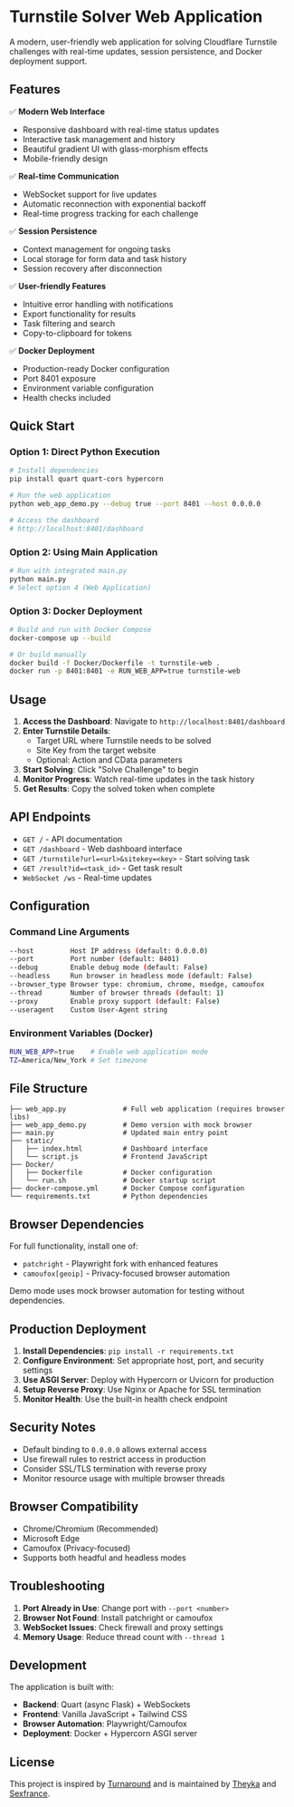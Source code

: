 # Turnstile Solver Web Application

A modern, user-friendly web application for solving Cloudflare Turnstile challenges with real-time updates, session persistence, and Docker deployment support.

## Features

✅ **Modern Web Interface**
- Responsive dashboard with real-time status updates
- Interactive task management and history
- Beautiful gradient UI with glass-morphism effects
- Mobile-friendly design

✅ **Real-time Communication**
- WebSocket support for live updates
- Automatic reconnection with exponential backoff
- Real-time progress tracking for each challenge

✅ **Session Persistence**
- Context management for ongoing tasks
- Local storage for form data and task history
- Session recovery after disconnection

✅ **User-friendly Features**
- Intuitive error handling with notifications
- Export functionality for results
- Task filtering and search
- Copy-to-clipboard for tokens

✅ **Docker Deployment**
- Production-ready Docker configuration
- Port 8401 exposure
- Environment variable configuration
- Health checks included

## Quick Start

### Option 1: Direct Python Execution
```bash
# Install dependencies
pip install quart quart-cors hypercorn

# Run the web application
python web_app_demo.py --debug true --port 8401 --host 0.0.0.0

# Access the dashboard
# http://localhost:8401/dashboard
```

### Option 2: Using Main Application
```bash
# Run with integrated main.py
python main.py
# Select option 4 (Web Application)
```

### Option 3: Docker Deployment
```bash
# Build and run with Docker Compose
docker-compose up --build

# Or build manually
docker build -f Docker/Dockerfile -t turnstile-web .
docker run -p 8401:8401 -e RUN_WEB_APP=true turnstile-web
```

## Usage

1. **Access the Dashboard**: Navigate to `http://localhost:8401/dashboard`
2. **Enter Turnstile Details**: 
   - Target URL where Turnstile needs to be solved
   - Site Key from the target website
   - Optional: Action and CData parameters
3. **Start Solving**: Click "Solve Challenge" to begin
4. **Monitor Progress**: Watch real-time updates in the task history
5. **Get Results**: Copy the solved token when complete

## API Endpoints

- `GET /` - API documentation
- `GET /dashboard` - Web dashboard interface
- `GET /turnstile?url=<url>&sitekey=<key>` - Start solving task
- `GET /result?id=<task_id>` - Get task result
- `WebSocket /ws` - Real-time updates

## Configuration

### Command Line Arguments
```bash
--host         Host IP address (default: 0.0.0.0)
--port         Port number (default: 8401)
--debug        Enable debug mode (default: False)
--headless     Run browser in headless mode (default: False)
--browser_type Browser type: chromium, chrome, msedge, camoufox
--thread       Number of browser threads (default: 1)
--proxy        Enable proxy support (default: False)
--useragent    Custom User-Agent string
```

### Environment Variables (Docker)
```bash
RUN_WEB_APP=true    # Enable web application mode
TZ=America/New_York # Set timezone
```

## File Structure

```
├── web_app.py              # Full web application (requires browser libs)
├── web_app_demo.py         # Demo version with mock browser
├── main.py                 # Updated main entry point
├── static/
│   ├── index.html          # Dashboard interface
│   └── script.js           # Frontend JavaScript
├── Docker/
│   ├── Dockerfile          # Docker configuration
│   └── run.sh              # Docker startup script
├── docker-compose.yml      # Docker Compose configuration
└── requirements.txt        # Python dependencies
```

## Browser Dependencies

For full functionality, install one of:
- `patchright` - Playwright fork with enhanced features
- `camoufox[geoip]` - Privacy-focused browser automation

Demo mode uses mock browser automation for testing without dependencies.

## Production Deployment

1. **Install Dependencies**: `pip install -r requirements.txt`
2. **Configure Environment**: Set appropriate host, port, and security settings
3. **Use ASGI Server**: Deploy with Hypercorn or Uvicorn for production
4. **Setup Reverse Proxy**: Use Nginx or Apache for SSL termination
5. **Monitor Health**: Use the built-in health check endpoint

## Security Notes

- Default binding to `0.0.0.0` allows external access
- Use firewall rules to restrict access in production
- Consider SSL/TLS termination with reverse proxy
- Monitor resource usage with multiple browser threads

## Browser Compatibility

- Chrome/Chromium (Recommended)
- Microsoft Edge
- Camoufox (Privacy-focused)
- Supports both headful and headless modes

## Troubleshooting

1. **Port Already in Use**: Change port with `--port <number>`
2. **Browser Not Found**: Install patchright or camoufox
3. **WebSocket Issues**: Check firewall and proxy settings
4. **Memory Usage**: Reduce thread count with `--thread 1`

## Development

The application is built with:
- **Backend**: Quart (async Flask) + WebSockets
- **Frontend**: Vanilla JavaScript + Tailwind CSS
- **Browser Automation**: Playwright/Camoufox
- **Deployment**: Docker + Hypercorn ASGI server

## License

This project is inspired by [Turnaround](https://github.com/Body-Alhoha/turnaround) and is maintained by [Theyka](https://github.com/Theyka) and [Sexfrance](https://github.com/sexfrance).